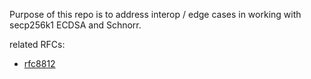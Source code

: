 Purpose of this repo is to address interop / edge cases in working with secp256k1 ECDSA and Schnorr.

related RFCs:

- [rfc8812](https://datatracker.ietf.org/doc/html/rfc8812)
